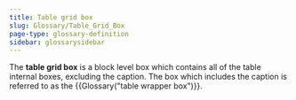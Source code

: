 ```yaml
---
title: Table grid box
slug: Glossary/Table_Grid_Box
page-type: glossary-definition
sidebar: glossarysidebar
---
```


The **table grid box** is a block level box which contains all of the table internal boxes, excluding the caption. The box which includes the caption is referred to as the {{Glossary("table wrapper box")}}.
